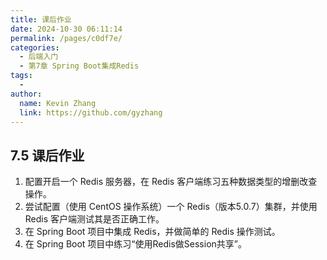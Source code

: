 ```yaml
---
title: 课后作业
date: 2024-10-30 06:11:14
permalink: /pages/c0df7e/
categories: 
  - 后端入门
  - 第7章 Spring Boot集成Redis
tags: 
  - 
author: 
  name: Kevin Zhang
  link: https://github.com/gyzhang
---
```

## 7.5 课后作业

1. 配置开启一个 Redis 服务器，在 Redis 客户端练习五种数据类型的增删改查操作。
2. 尝试配置（使用 CentOS 操作系统）一个 Redis（版本5.0.7）集群，并使用 Redis 客户端测试其是否正确工作。
3. 在 Spring Boot 项目中集成 Redis，并做简单的 Redis 操作测试。
4. 在 Spring Boot 项目中练习“使用Redis做Session共享”。
